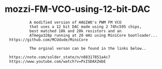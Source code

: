 # mozzi-FM-VCO-using-12-bit-DAC
               A modified version of HAGIWO's PWM FM VCO  
               that uses a 12 bit DAC made using 2 74hc595 chips,
               best matched 10k and 20k resistors and an
               ATmega328p running at 20 mHz using MiniCore bootloader...
      https://github.com/MCUdude/MiniCore          
               
               The orginal verson can be found in the links below..
 
      https://note.com/solder_state/n/n88317851a4c7
      https://www.youtube.com/watch?v=PxISDAXZmbE
